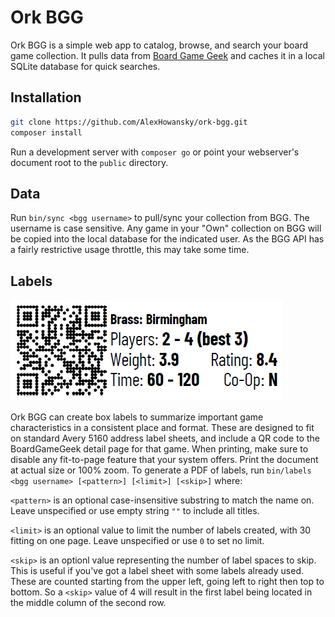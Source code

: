 # Ork BGG

Ork BGG is a simple web app to catalog, browse, and search your board game
collection. It pulls data from [Board Game Geek](http://boardgamegeek.com) and
caches it in a local SQLite database for quick searches.

## Installation

```sh
git clone https://github.com/AlexHowansky/ork-bgg.git
composer install
```

Run a development server with `composer go` or point your webserver's document
root to the `public` directory.

## Data

Run `bin/sync <bgg username>` to pull/sync your collection from BGG. The
username is case sensitive. Any game in your "Own" collection on BGG will be
copied into the local database for the indicated user. As the BGG API has a
fairly restrictive usage throttle, this may take some time.


## Labels

![example label](label.png "example label")

Ork BGG can create box labels to summarize important game characteristics in a
consistent place and format. These are designed to fit on standard Avery 5160
address label sheets, and include a QR code to the BoardGameGeek detail page
for that game. When printing, make sure to disable any fit-to-page feature that
your system offers. Print the document at actual size or 100% zoom. To generate
a PDF of labels, run `bin/labels <bgg username> [<pattern>] [<limit>] [<skip>]`
where:

`<pattern>` is an optional case-insensitive substring to match the name on.
Leave unspecified or use empty string `""` to include all titles.

`<limit>` is an optional value to limit the number of labels created, with 30
fitting on one page. Leave unspecified or use `0` to set no limit.

`<skip>` is an optionl value representing the number of label spaces to skip.
This is useful if you've got a label sheet with some labels already used. These
are counted starting from the upper left, going left to right then top to
bottom. So a `<skip>` value of 4 will result in the first label being located
in the middle column of the second row.
